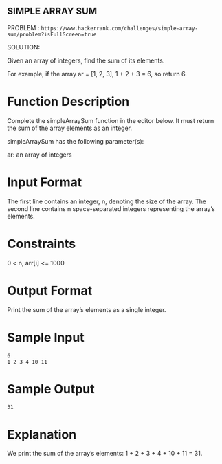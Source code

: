 ## SIMPLE ARRAY SUM
PROBLEM : ```https://www.hackerrank.com/challenges/simple-array-sum/problem?isFullScreen=true```

SOLUTION:``` ``` 

Given an array of integers, find the sum of its elements.

For example, if the array ar = [1, 2, 3], 1 + 2 + 3 = 6, so return 6.

# Function Description

Complete the simpleArraySum function in the editor below. It must return the sum of the array elements as an integer.

simpleArraySum has the following parameter(s):

ar: an array of integers
# Input Format
The first line contains an integer, n, denoting the size of the array.
The second line contains n space-separated integers representing the array’s elements.

# Constraints
0 < n, arr[i] <= 1000
# Output Format
Print the sum of the array’s elements as a single integer.

# Sample Input
```
6
1 2 3 4 10 11
```
# Sample Output
```
31
```
# Explanation

We print the sum of the array’s elements: 1 + 2 + 3 + 4 + 10 + 11 = 31.
